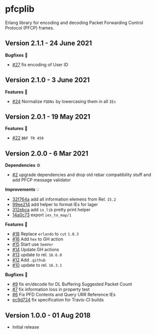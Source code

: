 pfcplib
=======

Erlang library for encoding and decoding Packet Forwarding Control Protocol (PFCP) frames.

Version 2.1.1 - 24 June 2021
---------------------------

**Bugfixes** :bug:
* [#27](https://github.com/travelping/pfcplib/pull/27) fix encoding of User ID

Version 2.1.0 - 3 June 2021
---------------------------

**Features** :rocket:
* [#24](https://github.com/travelping/pfcplib/pull/24) Normalize `FQDNs` by lowercasing them in all `IEs`

Version 2.0.1 - 19 May 2021
---------------------------

**Features** :rocket:
* [#22](https://github.com/travelping/pfcplib/pull/22) `BBF TR 459`

Version 2.0.0 - 6 Mar 2021
---------------------------

**Dependencies** :gear:
* [#2](https://github.com/travelping/pfcplib/pull/3) upgrade dependencies and drop old rebar compatibility stuff and add PFCP message validator

**Improvements** :bulb:
* [32f764a](https://github.com/travelping/pfcplib/commit/32f764a91d52724ff4d2ff52e91688cc28c63770) add all information elemens from Rel. `15.2`
* [99ee214](https://github.com/travelping/pfcplib/commit/99ee214506f6dd35bdda4eec911d17836ad3c99b) add helper to format IEs for lager
* [312ebca](https://github.com/travelping/pfcplib/commit/312ebca66835dc28f2821585cdd8cacc8914e29e) add `io_lib` pretty print helper
* [14a0c73](https://github.com/travelping/pfcplib/commit/14a0c734a320bee8c55764b07adef3445d709394) export `ies_to_map/1`

**Features** :rocket:
* [#18](https://github.com/travelping/pfcplib/pull/18) Replace `erlando` to `cut` `1.0.3`
* [#16](https://github.com/travelping/pfcplib/pull/16) Add `hex` to GH action
* [#15](https://github.com/travelping/pfcplib/pull/15) Start use `SemVer`
* [#14](https://github.com/travelping/pfcplib/pull/14) Update GH actions
* [#13](https://github.com/travelping/pfcplib/pull/13) update to rel. `16.6.0`
* [#12](https://github.com/travelping/pfcplib/pull/12) Add `.github`
* [#10](https://github.com/travelping/pfcplib/pull/10) update to rel. `16.3.1`

**Bugfixes** :bug:
* [#9](https://github.com/travelping/pfcplib/pull/9) fix en/decode for DL Buffering Suggested Packet Count
* [#7](https://github.com/travelping/pfcplib/pull/7) fix information loss in property test
* [#6](https://github.com/travelping/pfcplib/pull/6) Fix PFD Contents and Query URR Reference IEs
* [ec9d724](https://github.com/travelping/pfcplib/commit/ec9d7242dd4a180486b5ec12269e242b3489d1fd) fix specification for Travis-CI builds

Version 1.0.0 - 01 Aug 2018
---------------------------

* Initial release
